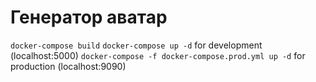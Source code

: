 # Генератор аватар

```docker-compose build```
```docker-compose up -d``` for development (localhost:5000)
```docker-compose -f docker-compose.prod.yml up -d``` for production (localhost:9090)
